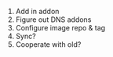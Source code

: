 1. Add in addon
2. Figure out DNS addons
3. Configure image repo & tag 
4. Sync?
5. Cooperate with old?
